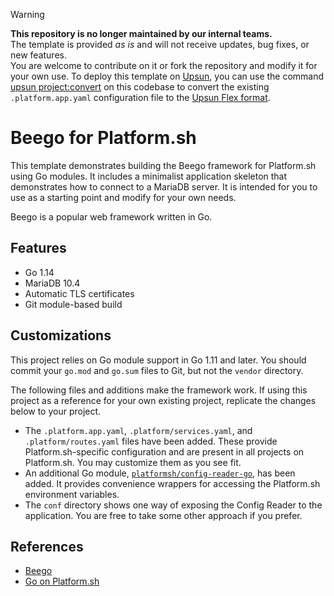 > [!WARNING]
> **This repository is no longer maintained by our internal teams.**  
> The template is provided *as is* and will not receive updates, bug fixes, or new features.  
> You are welcome to contribute on it or fork the repository and modify it for your own use.
> To deploy this template on [Upsun](https://www.upsun.com), you can use the command [upsun project:convert](https://docs.upsun.com/administration/cli/reference.html#projectconvert)
> on this codebase to convert the existing `.platform.app.yaml` configuration file to the [Upsun Flex format](https://docs.upsun.com/create-apps/app-reference/single-runtime-image.html).

# Beego for Platform.sh

This template demonstrates building the Beego framework for Platform.sh using Go modules.  It includes a minimalist application skeleton that demonstrates how to connect to a MariaDB server.  It is intended for you to use as a starting point and modify for your own needs.

Beego is a popular web framework written in Go.

## Features

* Go 1.14
* MariaDB 10.4
* Automatic TLS certificates
* Git module-based build

## Customizations

This project relies on Go module support in Go 1.11 and later.  You should commit your `go.mod` and `go.sum` files to Git, but not the `vendor` directory.

The following files and additions make the framework work.  If using this project as a reference for your own existing project, replicate the changes below to your project.

* The `.platform.app.yaml`, `.platform/services.yaml`, and `.platform/routes.yaml` files have been added.  These provide Platform.sh-specific configuration and are present in all projects on Platform.sh.  You may customize them as you see fit.
* An additional Go module, [`platformsh/config-reader-go`](https://github.com/platformsh/config-reader-go), has been added.  It provides convenience wrappers for accessing the Platform.sh environment variables.
* The `conf` directory shows one way of exposing the Config Reader to the application.  You are free to take some other approach if you prefer.

## References

* [Beego](https://beego.me/)
* [Go on Platform.sh](https://docs.platform.sh/languages/go.html)

